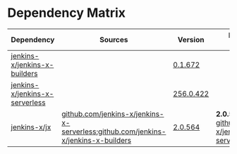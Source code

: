 # Dependency Matrix

Dependency | Sources | Version | Mismatched versions
---------- | ------- | ------- | -------------------
[jenkins-x/jenkins-x-builders](https://github.com/jenkins-x/jenkins-x-builders.git) |  | [0.1.672]() | 
[jenkins-x/jenkins-x-serverless](https://github.com/jenkins-x/jenkins-x-serverless) |  | [256.0.422](https://github.com/jenkins-x/jenkins-x-serverless/releases/tag/v256.0.422) | 
[jenkins-x/jx](https://github.com/jenkins-x/jx) | [github.com/jenkins-x/jenkins-x-serverless](https://github.com/jenkins-x/jenkins-x-serverless);[github.com/jenkins-x/jenkins-x-builders](https://github.com/jenkins-x/jenkins-x-builders) | [2.0.564](https://github.com/jenkins-x/jx/releases/tag/v2.0.564) | **2.0.534**: [github.com/jenkins-x/jenkins-x-serverless](https://github.com/jenkins-x/jenkins-x-serverless)
